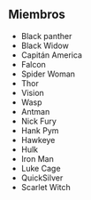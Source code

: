## Miembros

* Black panther
* Black Widow
* Capitán America
* Falcon
* Spider Woman
* Thor
* Vision
* Wasp
* Antman
* Nick Fury
* Hank Pym
* Hawkeye
* Hulk
* Iron Man
* Luke Cage
* QuickSilver
* Scarlet Witch

